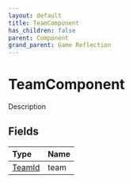 ```yaml
---
layout: default
title: TeamComponent
has_children: false
parent: Component
grand_parent: Game Reflection
---
```

# TeamComponent
Description 

## Fields

| Type | Name |
|:----------|:--------------|
| [TeamId](/riftbreaker-wiki/docs/game-reflection/classes/team_id/) | team |

